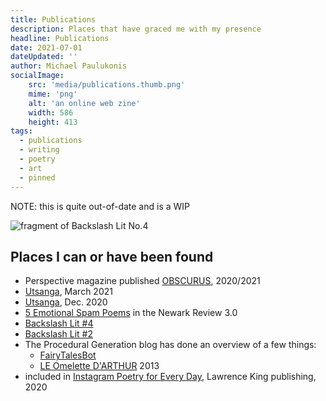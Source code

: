 ```yaml
---
title: Publications
description: Places that have graced me with my presence
headline: Publications
date: 2021-07-01
dateUpdated: ''
author: Michael Paulukonis
socialImage:
    src: 'media/publications.thumb.png'
    mime: 'png'
    alt: 'an online web zine'
    width: 586
    height: 413
tags:
  - publications
  - writing
  - poetry
  - art
  - pinned
---
```


NOTE: this is quite out-of-date and is a WIP


![fragment of Backslash Lit No.4](/media/publications.thumb.png)

## Places I can or have been found

- Perspective magazine published [OBSCURUS](https://abc.perspektive.at/obscurator-visually-difficult/), 2020/2021
- [Utsanga](https://www.utsanga.it/paulukonis-works-a-short-anthology/), March 2021
- [Utsanga](https://www.utsanga.it/paulukonis-works/), Dec. 2020
- [5 Emotional Spam Poems](https://web.njit.edu/~newrev/3.0/paulukonis.html) in the Newark Review 3.0
- [Backslash Lit #4](https://backslashlit.com/issues/4/michael-paulukonis)
- [Backslash Lit #2](https://backslashlit.com/issues/2/michael-j-paulukonis-hex-kilo-gram)
- The Procedural Generation blog has done an overview of a few things:
  - [FairyTalesBot](https://procedural-generation.isaackarth.com/2016/03/29/automated-fairy-tales.html)
  - [LE Omelette D'ARTHUR](https://procedural-generation.isaackarth.com/2015/11/26/134033376013.html) 2013
- included in [Instagram Poetry for Every Day](https://www.laurenceking.com/product/instagram-poetry-for-every-day/), Lawrence King publishing, 2020

